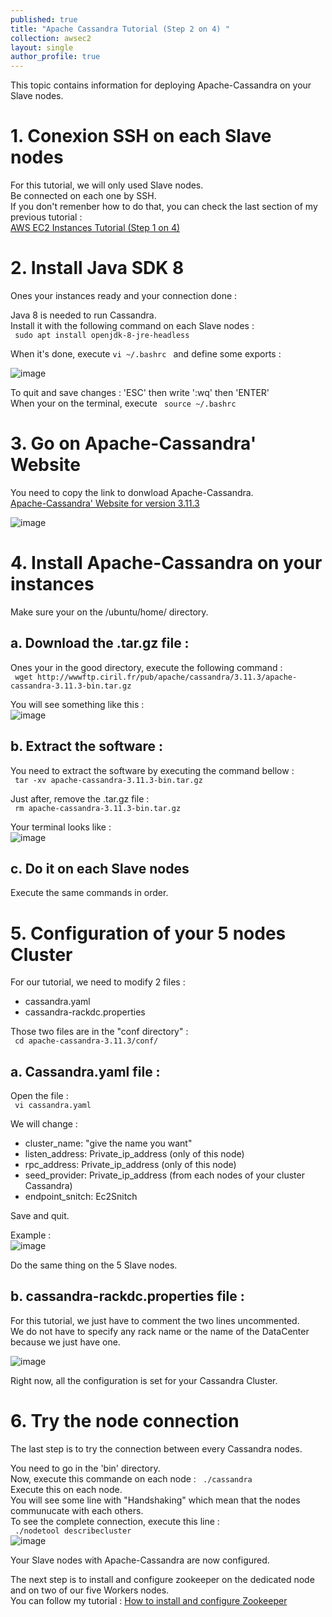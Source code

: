 ```yaml
---
published: true
title: "Apache Cassandra Tutorial (Step 2 on 4) "
collection: awsec2
layout: single
author_profile: true
---
```


This topic contains information for deploying Apache-Cassandra on your Slave nodes.


# 1. Conexion SSH on each Slave nodes

For this tutorial, we will only used Slave nodes.  
Be connected on each one by SSH.  
If you don't remenber how to do that, you can check the last section of my previous tutorial :   
<span style="color:blue">[AWS EC2 Instances Tutorial (Step 1 on 4)](https://anthonyhoudaille.github.io//awsec2/04_Aws_EC2_Tutorial/)</span> 


# 2. Install Java SDK 8

Ones your instances ready and your connection done :

Java 8 is needed to run Cassandra.  
Install it with the following command on each Slave nodes :   
``` sudo apt install openjdk-8-jre-headless```

When it's done, execute  ```vi ~/.bashrc ``` and define some exports :  

![image](https://AnthonyHoudaille.github.io/images/Cassandra_exports.png)

To quit and save changes : 
'ESC' then write ':wq' then 'ENTER'   
When your on the terminal, execute  ``` source ~/.bashrc```


# 3. Go on Apache-Cassandra' Website 

You need to copy the link to donwload Apache-Cassandra.  
<span style="color:blue">[Apache-Cassandra' Website for version 3.11.3](http://www.apache.org/dyn/closer.lua/cassandra/3.11.3/apache-cassandra-3.11.3-bin.tar.gz)</span> 

![image](https://AnthonyHoudaille.github.io/images/Cassandra_Website.png)


# 4. Install Apache-Cassandra on your instances

Make sure your on the /ubuntu/home/ directory.  

## a. Download the .tar.gz file :

Ones your in the good directory, execute the following command :  
``` wget http://wwwftp.ciril.fr/pub/apache/cassandra/3.11.3/apache-cassandra-3.11.3-bin.tar.gz```

You will see something like this :  
![image](https://AnthonyHoudaille.github.io/images/Cassandra_Wget.png)

## b. Extract the software :

You need to extract the software by executing the command bellow :  
``` tar -xv apache-cassandra-3.11.3-bin.tar.gz```

Just after, remove the .tar.gz file :  
``` rm apache-cassandra-3.11.3-bin.tar.gz```

Your terminal looks like :  
![image](https://AnthonyHoudaille.github.io/images/Cassandra_Extract.png)

## c. Do it on each Slave nodes 

Execute the same commands in order.


# 5. Configuration of your 5 nodes Cluster 

For our tutorial, we need to modify 2 files :  
* cassandra.yaml
* cassandra-rackdc.properties   

Those two files are in the "conf directory" :  
``` cd apache-cassandra-3.11.3/conf/```

## a. Cassandra.yaml file :

Open the file :  
``` vi cassandra.yaml```

We will change : 
* cluster_name: "give the name you want"
* listen_address: Private_ip_address (only of this node)
* rpc_address: Private_ip_address (only of this node)
* seed_provider: Private_ip_address (from each nodes of your cluster Cassandra)
* endpoint_snitch: Ec2Snitch

Save and quit.

Example :  
![image](https://AnthonyHoudaille.github.io/images/Cassandra_yaml.png)

Do the same thing on the 5 Slave nodes.

## b. cassandra-rackdc.properties file : 

For this tutorial, we just have to comment the two lines uncommented.  
We do not have to specify any rack name or the name of the DataCenter because we just have one.  

![image](https://AnthonyHoudaille.github.io/images/Cassandra_rack.png)


Right now, all the configuration is set for your Cassandra Cluster.   

# 6. Try the node connection

The last step is to try the connection between every Cassandra nodes.  

You need to go in the 'bin' directory.   
Now, execute this commande on each node : 
``` ./cassandra```    
Execute this on each node.  
You will see some line with "Handshaking" which mean that the nodes communucate with each others.  
To see the complete connection, execute this line :  
``` ./nodetool describecluster```  
![image](https://AnthonyHoudaille.github.io/images/Cassandra_Final.png)



Your Slave nodes with Apache-Cassandra are now configured.  

The next step is to install and configure zookeeper on the dedicated node and on two of our five Workers nodes.  
You can follow my tutorial : 
<span style="color:blue">[How to install and configure Zookeeper](https://anthonyhoudaille.github.io//awsec2/02_Zookeeper_Tutorial/)</span> 
